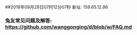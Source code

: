 ##2018年09月28日07时12分07秒 新址: 159.65.12.86
### 兔友常见问题及解答: https://github.com/wanggonging/d/blob/w/FAQ.md
